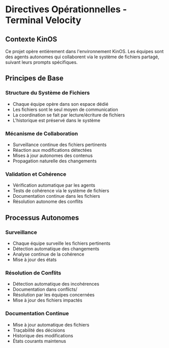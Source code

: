 # Directives Opérationnelles - Terminal Velocity

## Contexte KinOS
Ce projet opère entièrement dans l'environnement KinOS. Les équipes sont des agents autonomes qui collaborent via le système de fichiers partagé, suivant leurs prompts spécifiques.

## Principes de Base

### Structure du Système de Fichiers
- Chaque équipe opère dans son espace dédié
- Les fichiers sont le seul moyen de communication
- La coordination se fait par lecture/écriture de fichiers
- L'historique est préservé dans le système

### Mécanisme de Collaboration
- Surveillance continue des fichiers pertinents
- Réaction aux modifications détectées
- Mises à jour autonomes des contenus
- Propagation naturelle des changements

### Validation et Cohérence
- Vérification automatique par les agents
- Tests de cohérence via le système de fichiers
- Documentation continue dans les fichiers
- Résolution autonome des conflits

## Processus Autonomes

### Surveillance
- Chaque équipe surveille les fichiers pertinents
- Détection automatique des changements
- Analyse continue de la cohérence
- Mise à jour des états

### Résolution de Conflits
- Détection automatique des incohérences
- Documentation dans conflicts/
- Résolution par les équipes concernées
- Mise à jour des fichiers impactés

### Documentation Continue
- Mise à jour automatique des fichiers
- Traçabilité des décisions
- Historique des modifications
- États courants maintenus